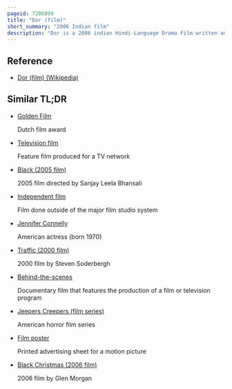 ```yaml
---
pageid: 7286899
title: "Dor (film)"
short_summary: "2006 Indian film"
description: "Dor is a 2006 indian Hindi-Language Drama Film written and directed by Nagesh Kukunoor and Features Ayesha Takia, Gul Panag and Shreyas Talpade as the lead Actors. The Film is an official Adaptation of the Malayalam Film, Perumazhakkalam and was well received by the Critics after its Release on 22 September 2006. Dor which is also available on Dvd garnered rave Reviews from Critics and Movie Buffs."
---
```


## Reference

- [Dor (film) (Wikipedia)](https://en.wikipedia.org/?curid=7286899)

## Similar TL;DR

- [Golden Film](/tldr/en/golden-film)

  Dutch film award

- [Television film](/tldr/en/television-film)

  Feature film produced for a TV network

- [Black (2005 film)](/tldr/en/black-2005-film)

  2005 film directed by Sanjay Leela Bhansali

- [Independent film](/tldr/en/independent-film)

  Film done outside of the major film studio system

- [Jennifer Connelly](/tldr/en/jennifer-connelly)

  American actress (born 1970)

- [Traffic (2000 film)](/tldr/en/traffic-2000-film)

  2000 film by Steven Soderbergh

- [Behind-the-scenes](/tldr/en/behind-the-scenes)

  Documentary film that features the production of a film or television program

- [Jeepers Creepers (film series)](/tldr/en/jeepers-creepers-film-series)

  American horror film series

- [Film poster](/tldr/en/film-poster)

  Printed advertising sheet for a motion picture

- [Black Christmas (2006 film)](/tldr/en/black-christmas-2006-film)

  2006 film by Glen Morgan
